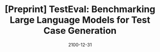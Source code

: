 ---
title: "[Preprint] TestEval: Benchmarking Large Language Models for Test Case Generation"
collection: publications
excerpt: 'Wenhan Wang*, <u><b>Chenyuan Yang*</b></u>, Zhijie Wang*, Yuheng Huang, Zhaoyang Chu, Da Song, Lingming Zhang, An Ran Chen, Lei Ma'
time: 'June 2024'
date: 2100-12-31
paperurl: 'https://arxiv.org/abs/2406.04531'
codeurl: 'https://llm4softwaretesting.github.io'
short: 'Preprint'
---